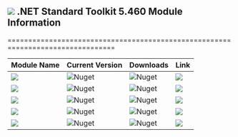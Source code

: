 ## <img src="https://github.com/Wagnerp/Krypton-NET-Version-Dashboard/blob/master/Assets/Icons/PNG/Square%20Design%2064%20x%2064%20New%20Green.png" /> .NET Standard Toolkit 5.460 Module Information

================================================================================

| Module Name | Current Version | Downloads | Link |
|---|---|---|---|
| <img src="https://img.shields.io/badge/Module-Core-orange.svg" /> | ![Nuget](https://img.shields.io/nuget/v/KryptonToolkitSuite5460CoreModule) | ![Nuget](https://img.shields.io/nuget/dt/KryptonToolkitSuite5460CoreModule?color=brightgreen) |  <a href="https://www.nuget.org/packages/KryptonToolkitSuite5460CoreModule/"><img src="https://img.shields.io/badge/Download-Link-9cf.svg" /></a> |
| <img src="https://img.shields.io/badge/Module-Docking-orange.svg" /> | ![Nuget](https://img.shields.io/nuget/v/KryptonToolkitSuite5460DockingModule) | ![Nuget](https://img.shields.io/nuget/dt/KryptonToolkitSuite5460DockingModule?color=brightgreen) |  <a href="https://www.nuget.org/packages/KryptonToolkitSuite5460DockingModule/"><img src="https://img.shields.io/badge/Download-Link-9cf.svg" /></a> |
| <img src="https://img.shields.io/badge/Module-Navigator-orange.svg" /> | ![Nuget](https://img.shields.io/nuget/v/KryptonToolkitSuite5460NavigatorModule) | ![Nuget](https://img.shields.io/nuget/dt/KryptonToolkitSuite5460NavigatorModule?color=brightgreen) |  <a href="https://www.nuget.org/packages/KryptonToolkitSuite5460NavigatorModule/"><img src="https://img.shields.io/badge/Download-Link-9cf.svg" /></a> |
| <img src="https://img.shields.io/badge/Module-Ribbon-orange.svg" /> | ![Nuget](https://img.shields.io/nuget/v/KryptonToolkitSuite5460RibbonModule) | ![Nuget](https://img.shields.io/nuget/dt/KryptonToolkitSuite5460RibbonModule?color=brightgreen) |  <a href="https://www.nuget.org/packages/KryptonToolkitSuite5460RibbonModule/"><img src="https://img.shields.io/badge/Download-Link-9cf.svg" /></a> |
| <img src="https://img.shields.io/badge/Module-Workspace-orange.svg" /> | ![Nuget](https://img.shields.io/nuget/v/KryptonToolkitSuite5460WorkspaceModule) | ![Nuget](https://img.shields.io/nuget/dt/KryptonToolkitSuite5460WorkspaceModule?color=brightgreen) |  <a href="https://www.nuget.org/packages/KryptonToolkitSuite5460WorkspaceModule/"><img src="https://img.shields.io/badge/Download-Link-9cf.svg" /></a> |